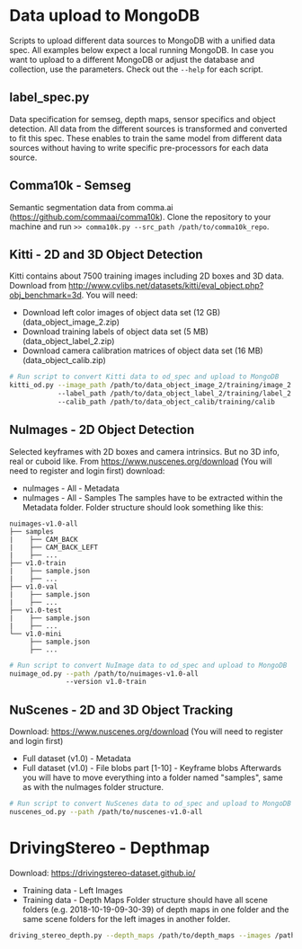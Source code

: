 # Data upload to MongoDB
Scripts to upload different data sources to MongoDB with a unified data spec. All examples below expect a local running MongoDB.
In case you want to upload to a different MongoDB or adjust the database and collection, use the parameters. Check out the `--help` for each script.

## label_spec.py
Data specification for semseg, depth maps, sensor specifics and object detection. All data from the different sources is transformed and converted to
fit this spec. These enables to train the same model from different data sources without having to write specific pre-processors for
each data source.

## Comma10k - Semseg
Semantic segmentation data from comma.ai (https://github.com/commaai/comma10k). Clone the repository to your machine and run
`>> comma10k.py --src_path /path/to/comma10k_repo`.

## Kitti - 2D and 3D Object Detection
Kitti contains about 7500 training images including 2D boxes and 3D data. Download from http://www.cvlibs.net/datasets/kitti/eval_object.php?obj_benchmark=3d.
You will need:
- Download left color images of object data set (12 GB) (data_object_image_2.zip)
- Download training labels of object data set (5 MB) (data_object_label_2.zip)
- Download camera calibration matrices of object data set (16 MB) (data_object_calib.zip)

```bash
# Run script to convert Kitti data to od_spec and upload to MongoDB
kitti_od.py --image_path /path/to/data_object_image_2/training/image_2 
            --label_path /path/to/data_object_label_2/training/label_2
            --calib_path /path/to/data_object_calib/training/calib
```

## NuImages - 2D Object Detection
Selected keyframes with 2D boxes and camera intrinsics. But no 3D info, real or cuboid like.
From https://www.nuscenes.org/download (You will need to register and login first) download:
- nuImages - All - Metadata
- nuImages - All - Samples
The samples have to be extracted within the Metadata folder. Folder structure should look something like this:
```
nuimages-v1.0-all
├── samples
|    ├── CAM_BACK
|    ├── CAM_BACK_LEFT
|    ├── ...
├── v1.0-train
|    ├── sample.json
|    ├── ...
├── v1.0-val
|    ├── sample.json
|    ├── ...
├── v1.0-test
|    ├── sample.json
|    ├── ...
└── v1.0-mini
     ├── sample.json
     ├── ...
```
```bash
# Run script to convert NuImage data to od_spec and upload to MongoDB
nuimage_od.py --path /path/to/nuimages-v1.0-all 
              --version v1.0-train
```

## NuScenes - 2D and 3D Object Tracking
Download: https://www.nuscenes.org/download (You will need to register and login first)
- Full dataset (v1.0) - Metadata
- Full dataset (v1.0) - File blobs part [1-10] - Keyframe blobs
Afterwards you will have to move everything into a folder named "samples", same as with the nuImages folder structure.
```bash
# Run script to convert NuScenes data to od_spec and upload to MongoDB
nuscenes_od.py --path /path/to/nuscenes-v1.0-all
```

# DrivingStereo - Depthmap
Download: https://drivingstereo-dataset.github.io/
- Training data - Left Images
- Training data - Depth Maps
Folder structure should have all scene folders (e.g. 2018-10-19-09-30-39) of depth maps in one folder and the same scene folders for the left images in another folder.
```bash
driving_stereo_depth.py --depth_maps /path/to/depth_maps --images /path/to/images
```
